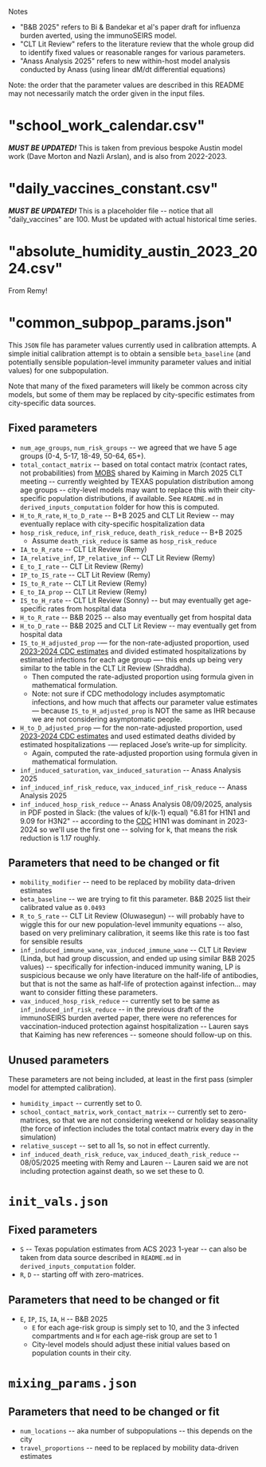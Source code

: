 Notes
- "B&B 2025" refers to Bi & Bandekar et al's paper draft for influenza burden averted, using the immunoSEIRS model. 
- "CLT Lit Review" refers to the literature review that the whole group did to identify fixed values or reasonable ranges for various parameters.
- "Anass Analysis 2025" refers to new within-host model analysis conducted by Anass (using linear dM/dt differential equations)

Note: the order that the parameter values are described in this README may not necessarily match the order given in the input files.

# "school_work_calendar.csv"

***MUST BE UPDATED!*** This is taken from previous bespoke Austin model work (Dave Morton and Nazli Arslan), and is also from 2022-2023.

# "daily_vaccines_constant.csv"

***MUST BE UPDATED!*** This is a placeholder file -- notice that all "daily_vaccines" are 100. Must be updated with actual historical time series. 

# "absolute_humidity_austin_2023_2024.csv"

From Remy!

# "common_subpop_params.json"

This `JSON` file has parameter values currently used in calibration attempts. A simple initial calibration attempt is to obtain a sensible `beta_baseline` (and potentially sensible population-level immunity parameter values and initial values) for one subpopulation.

Note that many of the fixed parameters will likely be common across city models, but some of them may be replaced by city-specific estimates from city-specific data sources. 

## Fixed parameters 
- `num_age_groups`, `num_risk_groups` -- we agreed that we have 5 age groups (0-4, 5-17, 18-49, 50-64, 65+).
- `total_contact_matrix` -- based on total contact matrix (contact rates, not probabilities) from [MOBS](https://github.com/mobs-lab/mixing-patterns) shared by Kaiming in March 2025 CLT meeting -- currently weighted by TEXAS population distribution among age groups -- city-level models may want to replace this with their city-specific population distributions, if available. See `README.md` in `derived_inputs_computation` folder for how this is computed. 
- `H_to_R_rate`, `H_to_D_rate` -- B+B 2025 and CLT Lit Review -- may eventually replace with city-specific hospitalization data
- `hosp_risk_reduce`, `inf_risk_reduce`, `death_risk_reduce` -- B+B 2025 
    - Assume `death_risk_reduce` is same as `hosp_risk_reduce`
- `IA_to_R_rate` -- CLT Lit Review (Remy)
- `IA_relative_inf`, `IP_relative_inf` -- CLT Lit Review (Remy)
- `E_to_I_rate` -- CLT Lit Review (Remy)
- `IP_to_IS_rate` -- CLT Lit Review (Remy)
- `IS_to_R_rate` -- CLT Lit Review (Remy)
- `E_to_IA_prop` -- CLT Lit Review (Remy)
- `IS_to_H_rate` -- CLT Lit Review (Sonny) -- but may eventually get age-specific rates from hospital data
- `H_to_R_rate` -- B&B 2025 -- also may eventually get from hospital data
- `H_to_D_rate` -- B&B 2025 and CLT Lit Review -- may eventually get from hospital data
- `IS_to_H_adjusted_prop` -— for the non-rate-adjusted proportion, used [2023-2024 CDC estimates](https://www.cdc.gov/flu-burden/php/data-vis/2023-2024.html#:~:text=The%20overall%20burden%20of%20influenza,and%2028%2C000%20flu%2Drelated%20deaths) and divided estimated hospitalizations by estimated infections for each age group —- this ends up being very similar to the table in the CLT Lit Review (Shraddha).
    - Then computed the rate-adjusted proportion using formula given in mathematical formulation.
    - Note: not sure if CDC methodology includes asymptomatic infections, and how much that affects our parameter value estimates — because `IS_to_H_adjusted_prop` is NOT the same as IHR because we are not considering asymptomatic people.
- `H_to_D_adjusted_prop` — for the non-rate-adjusted proportion, used [2023-2024 CDC estimates](https://www.cdc.gov/flu-burden/php/data-vis/2023-2024.html#:~:text=The%20overall%20burden%20of%20influenza,and%2028%2C000%20flu%2Drelated%20deaths) and used estimated deaths divided by estimated hospitalizations -— replaced Jose’s write-up for simplicity.
    - Again, computed the rate-adjusted proportion using formula given in mathematical formulation.
- `inf_induced_saturation`, `vax_induced_saturation` -- Anass Analysis 2025
- `inf_induced_inf_risk_reduce`, `vax_induced_inf_risk_reduce` -- Anass Analysis 2025
- `inf_induced_hosp_risk_reduce` -- Anass Analysis 08/09/2025, analysis in PDF posted in Slack: (the values of k/(k-1) equal) "6.81 for H1N1 and 9.09 for H3N2" -- according to the [CDC](https://www.cdc.gov/flu/whats-new/flu-summary-2023-2024.html) H1N1 was dominant in 2023-2024 so we'll use the first one -- solving for k, that means the risk reduction is 1.17 roughly.

## Parameters that need to be changed or fit
- `mobility_modifier` -- need to be replaced by mobility data-driven estimates
- `beta_baseline` -- we are trying to fit this parameter. B&B 2025 list their calibrated value as `0.0493`
- `R_to_S_rate` -- CLT Lit Review (Oluwasegun) -- will probably have to wiggle this for our new population-level immunity equations -- also, based on very preliminary calibration, it seems like this rate is too fast for sensible results
- `inf_induced_immune_wane`, `vax_induced_immune_wane` -- CLT Lit Review (Linda, but had group discussion, and ended up using similar B&B 2025 values) -- specifically for infection-induced immunity waning, LP is suspicious because we only have literature on the half-life of antibodies, but that is not the same as half-life of protection against infection... may want to consider fitting these parameters.
- `vax_induced_hosp_risk_reduce` -- currently set to be same as `inf_induced_inf_risk_reduce` -- in the previous draft of the immunoSEIRS burden averted paper, there were no references for vaccination-induced protection against hospitalization -- Lauren says that Kaiming has new references -- someone should follow-up on this.

## Unused parameters
These parameters are not being included, at least in the first pass (simpler model for attempted calibration).
- `humidity_impact` -- currently set to 0.
- `school_contact_matrix`, `work_contact_matrix` -- currently set to zero-matrices, so that we are not considering weekend or holiday seasonality (the force of infection includes the total contact matrix every day in the simulation)
- `relative_suscept` -- set to all 1s, so not in effect currently.
- `inf_induced_death_risk_reduce`, `vax_induced_death_risk_reduce` -- 08/05/2025 meeting with Remy and Lauren -- Lauren said we are not including protection against death, so we set these to 0.

# `init_vals.json`

## Fixed parameters
- `S` -- Texas population estimates from ACS 2023 1-year -- can also be taken from data source described in `README.md` in `derived_inputs_computation` folder.
- `R`, `D` -- starting off with zero-matrices.

## Parameters that need to be changed or fit
- `E`, `IP`, `IS`, `IA`, `H` -- B&B 2025
	- `E` for each age-risk group is simply set to 10, and the 3 infected compartments and `H` for each age-risk group are set to 1
	- City-level models should adjust these initial values based on population counts in their city.

# `mixing_params.json`

## Parameters that need to be changed or fit
- `num_locations` -- aka number of subpopulations -- this depends on the city
- `travel_proportions` -- need to be replaced by mobility data-driven estimates